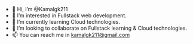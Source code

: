 - 👋 Hi, I’m @Kamalgk211
- 👀 I’m interested in Fullstack web development.
- 🌱 I’m currently learning Cloud technologies.
- 💞️ I’m looking to collaborate on Fullstack learning & Cloud technologies.
- 📫 You can reach me in kamalgk211@gmail.com

<!---
Kamalgk211/Kamalgk211 is a ✨ special ✨ repository because its `README.md` (this file) appears on your GitHub profile.
You can click the Preview link to take a look at your changes.
--->
